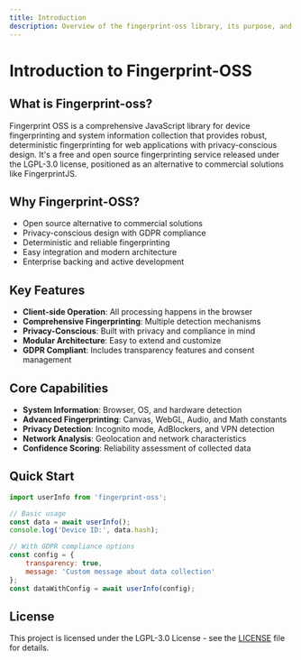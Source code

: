 ```yaml
---
title: Introduction
description: Overview of the fingerprint-oss library, its purpose, and key features
---
```


# Introduction to Fingerprint-OSS

## What is Fingerprint-oss?

Fingerprint OSS is a comprehensive JavaScript library for device fingerprinting and system information collection that provides robust, deterministic fingerprinting for web applications with privacy-conscious design. It's a free and open source fingerprinting service released under the LGPL-3.0 license, positioned as an alternative to commercial solutions like FingerprintJS.

## Why Fingerprint-OSS?

- Open source alternative to commercial solutions
- Privacy-conscious design with GDPR compliance
- Deterministic and reliable fingerprinting
- Easy integration and modern architecture
- Enterprise backing and active development

## Key Features

- **Client-side Operation**: All processing happens in the browser
- **Comprehensive Fingerprinting**: Multiple detection mechanisms
- **Privacy-Conscious**: Built with privacy and compliance in mind
- **Modular Architecture**: Easy to extend and customize
- **GDPR Compliant**: Includes transparency features and consent management

## Core Capabilities

- **System Information**: Browser, OS, and hardware detection
- **Advanced Fingerprinting**: Canvas, WebGL, Audio, and Math constants
- **Privacy Detection**: Incognito mode, AdBlockers, and VPN detection
- **Network Analysis**: Geolocation and network characteristics
- **Confidence Scoring**: Reliability assessment of collected data

## Quick Start

```javascript
import userInfo from 'fingerprint-oss';

// Basic usage
const data = await userInfo();
console.log('Device ID:', data.hash);

// With GDPR compliance options
const config = {
    transparency: true,
    message: 'Custom message about data collection'
};
const dataWithConfig = await userInfo(config);
```

## License

This project is licensed under the LGPL-3.0 License - see the [LICENSE](/license) file for details.
